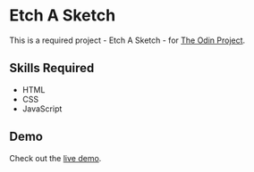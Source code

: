 # Etch A Sketch
This is a required project - Etch A Sketch - for [The Odin Project](https://www.theodinproject.com/).

## Skills Required
- HTML
- CSS
- JavaScript

## Demo
Check out the [live demo](https://sjdumas.github.io/etch-a-sketch).
